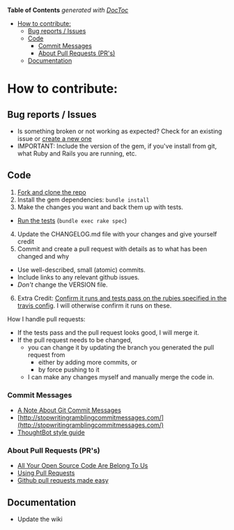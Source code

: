 <!-- START doctoc generated TOC please keep comment here to allow auto update -->
<!-- DON'T EDIT THIS SECTION, INSTEAD RE-RUN doctoc TO UPDATE -->
**Table of Contents**  *generated with [DocToc](https://github.com/thlorenz/doctoc)*

- [How to contribute:](#how-to-contribute)
  - [Bug reports / Issues](#bug-reports--issues)
  - [Code](#code)
    - [Commit Messages](#commit-messages)
    - [About Pull Requests (PR's)](#about-pull-requests-prs)
  - [Documentation](#documentation)

<!-- END doctoc generated TOC please keep comment here to allow auto update -->

# How to contribute:

## Bug reports / Issues

  * Is something broken or not working as expected? Check for an existing issue or [create a new one](https://github.com/mbleigh/acts-as-taggable-on/issues/new)
  * IMPORTANT: Include the version of the gem, if you've install from git, what Ruby and Rails you are running, etc.

## Code

1. [Fork and clone the repo](https://help.github.com/articles/fork-a-repo)
2. Install the gem dependencies: `bundle install`
3. Make the changes you want and back them up with tests.
  * [Run the tests](https://github.com/mbleigh/acts-as-taggable-on#testing) (`bundle exec rake spec`)
4. Update the CHANGELOG.md file with your changes and give yourself credit
5. Commit and create a pull request with details as to what has been changed and why
  * Use well-described, small (atomic) commits.
  * Include links to any relevant github issues.
  * *Don't* change the VERSION file.
6. Extra Credit: [Confirm it runs and tests pass on the rubies specified in the travis config](.travis.yml). I will otherwise confirm it runs on these.

How I handle pull requests:

* If the tests pass and the pull request looks good, I will merge it.
* If the pull request needs to be changed,
  * you can change it by updating the branch you generated the pull request from
    * either by adding more commits, or
    * by force pushing to it
  * I can make any changes myself and manually merge the code in.

### Commit Messages

* [A Note About Git Commit Messages](http://tbaggery.com/2008/04/19/a-note-about-git-commit-messages.html)
* [http://stopwritingramblingcommitmessages.com/](http://stopwritingramblingcommitmessages.com/)
* [ThoughtBot style guide](https://github.com/thoughtbot/guides/tree/master/style#git)

### About Pull Requests (PR's)

* [All Your Open Source Code Are Belong To Us](http://www.benjaminfleischer.com/2013/07/30/all-your-open-source-code-are-belong-to-us/)
* [Using Pull Requests](https://help.github.com/articles/using-pull-requests)
* [Github pull requests made easy](http://www.element84.com/github-pull-requests-made-easy.html)

## Documentation

* Update the wiki
